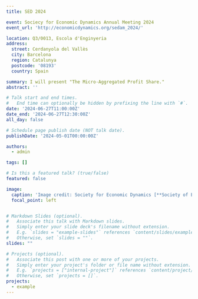 ```yaml
---
title: SED 2024

event: Sociecy for Economic Dynamics Annual Meeting 2024
event_url: 'http://economicdynamics.org/sedam_2024/'

location: Q3/0013, Escola d'Enginyeria
address:
  street: Cerdanyola del Vallès
  city: Barcelona
  region: Catalunya
  postcode: '08193'
  country: Spain

summary: I will present "The Micro-Aggregated Profit Share."
abstract: ''

# Talk start and end times.
#   End time can optionally be hidden by prefixing the line with `#`.
date: '2024-06-27T11:00:00Z'
date_end: '2024-06-27T12:30:00Z'
all_day: false

# Schedule page publish date (NOT talk date).
publishDate: '2024-05-01T00:00:00Z'

authors:
  - admin

tags: []

# Is this a featured talk? (true/false)
featured: false

image:
  caption: 'Image credit: Society for Economic Dynamics [**Society of Economic Dynamics**](http://economicdynamics.org/sedam_2024/)'
  focal_point: left


# Markdown Slides (optional).
#   Associate this talk with Markdown slides.
#   Simply enter your slide deck's filename without extension.
#   E.g. `slides = "example-slides"` references `content/slides/example-slides.md`.
#   Otherwise, set `slides = ""`.
slides: ""

# Projects (optional).
#   Associate this post with one or more of your projects.
#   Simply enter your project's folder or file name without extension.
#   E.g. `projects = ["internal-project"]` references `content/project/deep-learning/index.md`.
#   Otherwise, set `projects = []`.
projects:
  - example
---
```





